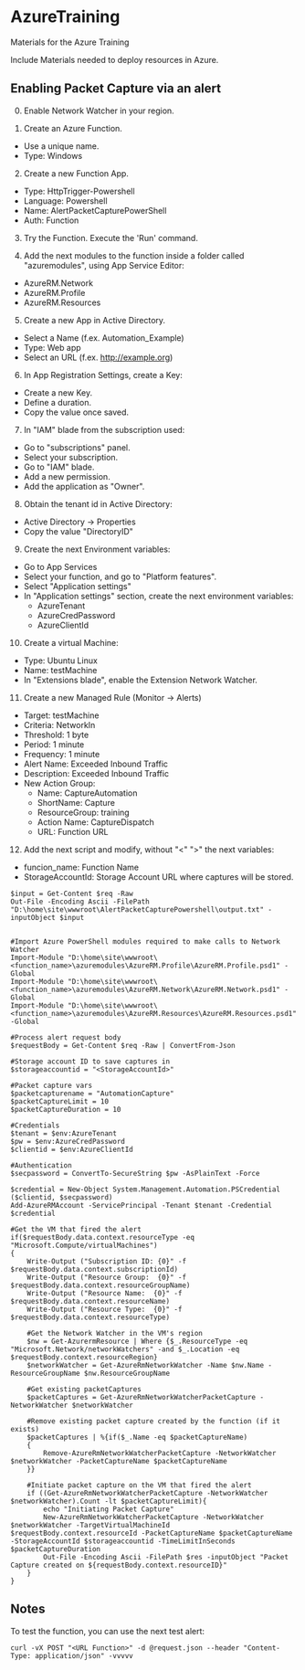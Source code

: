 # AzureTraining
Materials for the Azure Training

Include Materials needed to deploy resources in Azure.

## Enabling Packet Capture via an alert

0. Enable Network Watcher in your region.

1. Create an Azure Function.
  * Use a unique name.
  * Type: Windows

2. Create a new Function App.
  * Type: HttpTrigger-Powershell
  * Language: Powershell
  * Name: AlertPacketCapturePowerShell
  * Auth: Function

3. Try the Function. Execute the 'Run' command.

4. Add the next modules to the function inside a folder called "azuremodules", using App Service Editor:
  * AzureRM.Network
  * AzureRM.Profile
  * AzureRM.Resources

5. Create a new App in Active Directory.
  * Select a Name (f.ex. Automation_Example)
  * Type: Web app
  * Select an URL (f.ex. http://example.org)

6. In App Registration Settings, create a Key:
  * Create a new Key.
  * Define a duration.
  * Copy the value once saved.

7. In "IAM" blade from the subscription used:
  * Go to "subscriptions" panel.
  * Select your subscription.
  * Go to "IAM" blade.
  * Add a new permission.
  * Add the application as "Owner".

8. Obtain the tenant id in Active Directory:
  * Active Directory -> Properties
  * Copy the value "DirectoryID"

9. Create the next Environment variables:
  * Go to App Services
  * Select your function, and go to "Platform features".
  * Select "Application settings"
  * In "Application settings" section, create the next environment variables:
    * AzureTenant
    * AzureCredPassword
    * AzureClientId

10. Create a virtual Machine:
  * Type: Ubuntu Linux
  * Name: testMachine
  * In "Extensions blade", enable the Extension Network Watcher.

11. Create a new Managed Rule (Monitor -> Alerts)
  * Target: testMachine
  * Criteria: NetworkIn
  * Threshold: 1 byte
  * Period: 1 minute
  * Frequency: 1 minute
  * Alert Name: Exceeded Inbound Traffic
  * Description: Exceeded Inbound Traffic
  * New Action Group: 
    * Name: CaptureAutomation
    * ShortName: Capture
    * ResourceGroup: training
    * Action Name: CaptureDispatch
    * URL: Function URL

12. Add the next script and modify, without "<" ">" the next variables:
  * funcion_name: Function Name
  * StorageAccountId: Storage Account URL where captures will be stored.

```
$input = Get-Content $req -Raw
Out-File -Encoding Ascii -FilePath "D:\home\site\wwwroot\AlertPacketCapturePowershell\output.txt" -inputObject $input


#Import Azure PowerShell modules required to make calls to Network Watcher
Import-Module "D:\home\site\wwwroot\<function_name>\azuremodules\AzureRM.Profile\AzureRM.Profile.psd1" -Global
Import-Module "D:\home\site\wwwroot\<function_name>\azuremodules\AzureRM.Network\AzureRM.Network.psd1" -Global
Import-Module "D:\home\site\wwwroot\<function_name>\azuremodules\AzureRM.Resources\AzureRM.Resources.psd1" -Global

#Process alert request body
$requestBody = Get-Content $req -Raw | ConvertFrom-Json

#Storage account ID to save captures in
$storageaccountid = "<StorageAccountId>"

#Packet capture vars
$packetcapturename = "AutomationCapture"
$packetCaptureLimit = 10
$packetCaptureDuration = 10

#Credentials
$tenant = $env:AzureTenant
$pw = $env:AzureCredPassword
$clientid = $env:AzureClientId

#Authentication
$secpassword = ConvertTo-SecureString $pw -AsPlainText -Force

$credential = New-Object System.Management.Automation.PSCredential ($clientid, $secpassword)
Add-AzureRMAccount -ServicePrincipal -Tenant $tenant -Credential $credential

#Get the VM that fired the alert
if($requestBody.data.context.resourceType -eq "Microsoft.Compute/virtualMachines")
{
    Write-Output ("Subscription ID: {0}" -f $requestBody.data.context.subscriptionId)
    Write-Output ("Resource Group:  {0}" -f $requestBody.data.context.resourceGroupName)
    Write-Output ("Resource Name:  {0}" -f $requestBody.data.context.resourceName)
    Write-Output ("Resource Type:  {0}" -f $requestBody.data.context.resourceType)

    #Get the Network Watcher in the VM's region
    $nw = Get-AzurermResource | Where {$_.ResourceType -eq "Microsoft.Network/networkWatchers" -and $_.Location -eq $requestBody.context.resourceRegion}
    $networkWatcher = Get-AzureRmNetworkWatcher -Name $nw.Name -ResourceGroupName $nw.ResourceGroupName

    #Get existing packetCaptures
    $packetCaptures = Get-AzureRmNetworkWatcherPacketCapture -NetworkWatcher $networkWatcher

    #Remove existing packet capture created by the function (if it exists)
    $packetCaptures | %{if($_.Name -eq $packetCaptureName)
    { 
        Remove-AzureRmNetworkWatcherPacketCapture -NetworkWatcher $networkWatcher -PacketCaptureName $packetCaptureName
    }}

    #Initiate packet capture on the VM that fired the alert
    if ((Get-AzureRmNetworkWatcherPacketCapture -NetworkWatcher $networkWatcher).Count -lt $packetCaptureLimit){
        echo "Initiating Packet Capture"
        New-AzureRmNetworkWatcherPacketCapture -NetworkWatcher $networkWatcher -TargetVirtualMachineId $requestBody.context.resourceId -PacketCaptureName $packetCaptureName -StorageAccountId $storageaccountid -TimeLimitInSeconds $packetCaptureDuration
        Out-File -Encoding Ascii -FilePath $res -inputObject "Packet Capture created on ${requestBody.context.resourceID}"
    }
}
```

## Notes 
To test the function, you can use the next test alert:

```
curl -vX POST "<URL Function>" -d @request.json --header "Content-Type: application/json" -vvvvv
```
